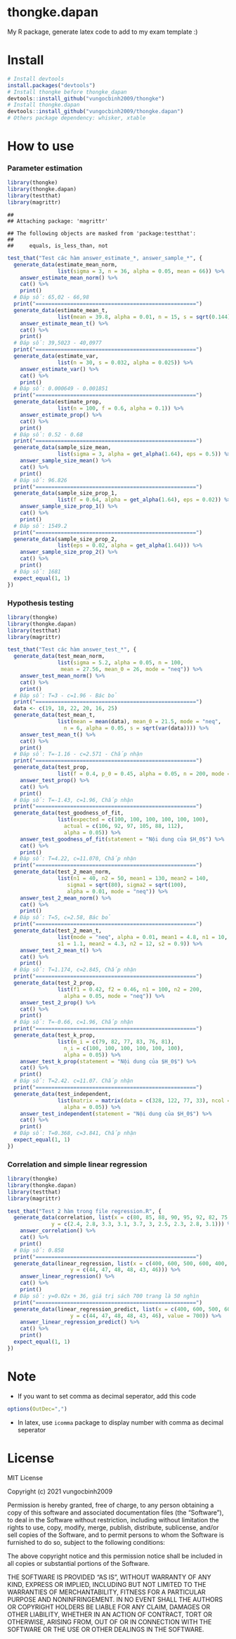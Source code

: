 # thongke.dapan

My R package, generate latex code to add to my exam template :)

# Install

``` r
# Install devtools
install.packages("devtools")
# Install thongke before thongke_dapan
devtools::install_github("vungocbinh2009/thongke")
# Install thongke.dapan
devtools::install_github("vungocbinh2009/thongke.dapan")
# Others package dependency: whisker, xtable
```

# How to use

### Parameter estimation

``` r
library(thongke)
library(thongke.dapan)
library(testthat)
library(magrittr)
```

    ## 
    ## Attaching package: 'magrittr'

    ## The following objects are masked from 'package:testthat':
    ## 
    ##     equals, is_less_than, not

``` r
test_that("Test các hàm answer_estimate_*, answer_sample_*", {
  generate_data(estimate_mean_norm,
                list(sigma = 3, n = 36, alpha = 0.05, mean = 66)) %>%
    answer_estimate_mean_norm() %>%
    cat() %>%
    print()
  # Đáp số: 65,02 - 66,98
  print("===================================================")
  generate_data(estimate_mean_t,
                list(mean = 39.8, alpha = 0.01, n = 15, s = sqrt(0.144))) %>%
    answer_estimate_mean_t() %>%
    cat() %>%
    print()
  # Đáp số: 39,5023 - 40,0977
  print("===================================================")
  generate_data(estimate_var,
                list(n = 30, s = 0.032, alpha = 0.025)) %>%
    answer_estimate_var() %>%
    cat() %>%
    print()
  # Đáp số: 0.000649 - 0.001851
  print("===================================================")
  generate_data(estimate_prop,
                list(n = 100, f = 0.6, alpha = 0.1)) %>%
    answer_estimate_prop() %>%
    cat() %>%
    print()
  # Đáp số: 0.52 - 0.68
  print("===================================================")
  generate_data(sample_size_mean,
                list(sigma = 3, alpha = get_alpha(1.64), eps = 0.5)) %>%
    answer_sample_size_mean() %>%
    cat() %>%
    print()
  # Đáp số: 96.826
  print("===================================================")
  generate_data(sample_size_prop_1,
                list(f = 0.64, alpha = get_alpha(1.64), eps = 0.02)) %>%
    answer_sample_size_prop_1() %>%
    cat() %>%
    print()
  # Đáp số: 1549.2
  print("===================================================")
  generate_data(sample_size_prop_2,
                list(eps = 0.02, alpha = get_alpha(1.64))) %>%
    answer_sample_size_prop_2() %>%
    cat() %>%
    print()
  # Đáp số: 1681
  expect_equal(1, 1)
})
```

### Hypothesis testing

``` r
library(thongke)
library(thongke.dapan)
library(testthat)
library(magrittr)

test_that("Test các hàm answer_test_*", {
  generate_data(test_mean_norm,
                list(sigma = 5.2, alpha = 0.05, n = 100,
                 mean = 27.56, mean_0 = 26, mode = "neq")) %>%
    answer_test_mean_norm() %>%
    cat() %>%
    print()
  # Đáp số: T=3 - c=1.96 - Bác bỏ
  print("===================================================")
  data <- c(19, 18, 22, 20, 16, 25)
  generate_data(test_mean_t,
                list(mean = mean(data), mean_0 = 21.5, mode = "neq",
                  n = 6, alpha = 0.05, s = sqrt(var(data)))) %>%
    answer_test_mean_t() %>%
    cat() %>%
    print()
  # Đáp số: T=-1.16 - c=2.571 - Chấp nhận
  print("===================================================")
  generate_data(test_prop,
                list(f = 0.4, p_0 = 0.45, alpha = 0.05, n = 200, mode = "neq")) %>%
    answer_test_prop() %>%
    cat() %>%
    print()
  # Đáp số: T=-1.43, c=1.96, Chấp nhận
  print("===================================================")
  generate_data(test_goodness_of_fit,
                list(expected = c(100, 100, 100, 100, 100, 100),
                  actual = c(106, 92, 97, 105, 88, 112),
                  alpha = 0.05)) %>%
    answer_test_goodness_of_fit(statement = "Nội dung của $H_0$") %>%
    cat() %>%
    print()
  # Đáp số: T=4.22, c=11.070, Chấp nhận
  print("===================================================")
  generate_data(test_2_mean_norm,
                list(n1 = 40, n2 = 50, mean1 = 130, mean2 = 140,
                   sigma1 = sqrt(80), sigma2 = sqrt(100),
                   alpha = 0.01, mode = "neq")) %>%
    answer_test_2_mean_norm() %>%
    cat() %>%
    print()
  # Đáp số: T=5, c=2.58, Bác bỏ
  print("===================================================")
  generate_data(test_2_mean_t,
                list(mode = "neq", alpha = 0.01, mean1 = 4.8, n1 = 10,
                s1 = 1.1, mean2 = 4.3, n2 = 12, s2 = 0.9)) %>%
    answer_test_2_mean_t() %>%
    cat() %>%
    print()
  # Đáp số: T=1.174, c=2.845, Chấp nhận
  print("===================================================")
  generate_data(test_2_prop,
                list(f1 = 0.42, f2 = 0.46, n1 = 100, n2 = 200,
                  alpha = 0.05, mode = "neq")) %>%
    answer_test_2_prop() %>%
    cat() %>%
    print()
  # Đáp số: T=-0.66, c=1.96, Chấp nhận
  print("===================================================")
  generate_data(test_k_prop,
                list(m_i = c(79, 82, 77, 83, 76, 81),
                  n_i = c(100, 100, 100, 100, 100, 100),
                  alpha = 0.05)) %>%
    answer_test_k_prop(statement = "Nội dung của $H_0$") %>%
    cat() %>%
    print()
  # Đáp số: T=2.42. c=11.07. Chấp nhận
  print("===================================================")
  generate_data(test_independent,
                list(matrix = matrix(data = c(328, 122, 77, 33), ncol = 2, nrow = 2),
                  alpha = 0.05)) %>%
    answer_test_independent(statement = "Nội dung của $H_0$") %>%
    cat() %>%
    print()
  # Đáp số: T=0.368, c=3.841, Chấp nhận
  expect_equal(1, 1)
})
```

### Correlation and simple linear regression

``` r
library(thongke)
library(thongke.dapan)
library(testthat)
library(magrittr)

test_that("Test 2 hàm trong file regression.R", {
  generate_data(correlation, list(x = c(80, 85, 88, 90, 95, 92, 82, 75, 78, 85),
              y = c(2.4, 2.8, 3.3, 3.1, 3.7, 3, 2.5, 2.3, 2.8, 3.1))) %>%
    answer_correlation() %>%
    cat() %>%
    print()
  # Đáp số: 0.858
  print("===================================================")
  generate_data(linear_regression, list(x = c(400, 600, 500, 600, 400, 500),
                    y = c(44, 47, 48, 48, 43, 46))) %>%
    answer_linear_regression() %>%
    cat() %>%
    print()
  # Đáp số: y=0.02x + 36, giá trị sách 700 trang là 50 nghìn
  print("===================================================")
  generate_data(linear_regression_predict, list(x = c(400, 600, 500, 600, 400, 500),
                    y = c(44, 47, 48, 48, 43, 46), value = 700)) %>%
    answer_linear_regression_predict() %>%
    cat() %>%
    print()
  expect_equal(1, 1)
})
```

# Note

-   If you want to set comma as decimal seperator, add this code

``` r
options(OutDec=",")
```

-   In latex, use `icomma` package to display number with comma as
    decimal seperator

# License

MIT License

Copyright (c) 2021 vungocbinh2009

Permission is hereby granted, free of charge, to any person obtaining a
copy of this software and associated documentation files (the
“Software”), to deal in the Software without restriction, including
without limitation the rights to use, copy, modify, merge, publish,
distribute, sublicense, and/or sell copies of the Software, and to
permit persons to whom the Software is furnished to do so, subject to
the following conditions:

The above copyright notice and this permission notice shall be included
in all copies or substantial portions of the Software.

THE SOFTWARE IS PROVIDED “AS IS”, WITHOUT WARRANTY OF ANY KIND, EXPRESS
OR IMPLIED, INCLUDING BUT NOT LIMITED TO THE WARRANTIES OF
MERCHANTABILITY, FITNESS FOR A PARTICULAR PURPOSE AND NONINFRINGEMENT.
IN NO EVENT SHALL THE AUTHORS OR COPYRIGHT HOLDERS BE LIABLE FOR ANY
CLAIM, DAMAGES OR OTHER LIABILITY, WHETHER IN AN ACTION OF CONTRACT,
TORT OR OTHERWISE, ARISING FROM, OUT OF OR IN CONNECTION WITH THE
SOFTWARE OR THE USE OR OTHER DEALINGS IN THE SOFTWARE.
